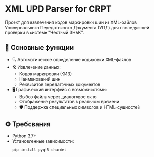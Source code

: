 # XML UPD Parser for CRPT

Проект для извлечения кодов маркировки шин из XML-файлов Универсального Передаточного Документа (УПД) для последующей проверки в системе "Честный ЗНАК".

## 📌 Основные функции

- 🔍 Автоматическое определение кодировки XML-файлов
- 🛠 Извлечение данных:
  - Кодов маркировки (КИЗ)
  - Наименований шин
  - Реквизитов передаточных документов
- 🖥 Графический интерфейс с возможностями:
  - Выбор файла через диалоговое окно
  - Отображение результатов в реальном времени
  - 🛡 Поддержка специальных символов и HTML-сущностей

## ⚙️ Требования

- Python 3.7+
- Установленные зависимости:
  ```bash
  pip install pyqt5 chardet
